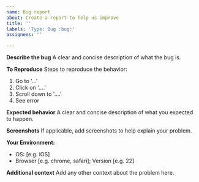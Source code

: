 ```yaml
---
name: Bug report
about: Create a report to help us improve
title: ''
labels: 'Type: Bug :bug:'
assignees: ''

---
```


**Describe the bug**
A clear and concise description of what the bug is.

**To Reproduce**
Steps to reproduce the behavior:
1. Go to '...'
2. Click on '....'
3. Scroll down to '....'
4. See error

**Expected behavior**
A clear and concise description of what you expected to happen.

**Screenshots**
If applicable, add screenshots to help explain your problem.

**Your Environment:**
 - OS: [e.g. iOS]
 - Browser [e.g. chrome, safari]; Version [e.g. 22]

**Additional context**
Add any other context about the problem here.
